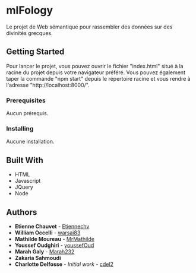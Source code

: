 # mIFology

Le projet de Web sémantique pour rassembler des données sur des divinités grecques.

## Getting Started
Pour lancer le projet, vous pouvez ouvrir le fichier "index.html" situé à la racine du projet depuis votre navigateur préféré. Vous pouvez également taper la commande "npm start" depuis le répertoire racine et vous rendre à l'adresse "http://localhost:8000/".

### Prerequisites

Aucun prérequis.

### Installing

Aucune installation.

## Built With

* HTML
* Javascript
* JQuery
* Node

## Authors

* **Etienne Chauvet** - [Etiennechv](https://github.com/Etiennechv)
* **William Occelli** - [warsai83](https://github.com/warsai83)
* **Mathilde Moureau** - [MrMathilde](https://github.com/MrMathilde)
* **Youssef Oudghiri** - [youssefOud](https://github.com/youssefOud)
* **Marah Galy** - [Marah232](https://github.com/Marah232)
* **Zakaria Sahmoudi** 
* **Charlotte Delfosse** - *Initial work* - [cdel2](https://github.com/cdel2)
